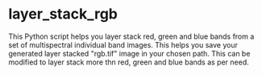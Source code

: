 # layer_stack_rgb
This Python script helps you layer stack red, green and blue bands from a set of multispectral individual band images.
This helps you save your generated layer stacked "rgb.tif" image in your chosen path.
This can be modified to layer stack more thn red, green and blue bands as per need.
